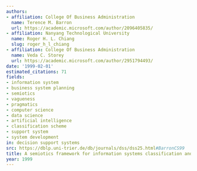 ```yaml
---
authors:
- affiliation: College Of Business Administration
  name: Terence M. Barron
  url: https://academic.microsoft.com/author/2096405835/
- affiliation: Nanyang Technological University
  name: Roger H. L. Chiang
  slug: roger_h_l_chiang
- affiliation: College Of Business Administration
  name: Veda C. Storey
  url: https://academic.microsoft.com/author/2951794493/
date: '1999-02-01'
estimated_citations: 71
fields:
- information system
- business system planning
- semiotics
- vagueness
- pragmatics
- computer science
- data science
- artificial intelligence
- classification scheme
- support system
- system development
in: decision support systems
src: https://dblp.uni-trier.de/db/journals/dss/dss25.html#BarronCS99
title: A semiotics framework for information systems classification and development
year: 1999
---
```


